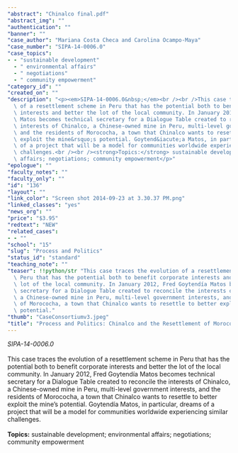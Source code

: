 ```yaml
---
"abstract": "Chinalco final.pdf"
"abstract_img": ""
"authentication": ""
"banner": ""
"case_author": "Mariana Costa Checa and Carolina Ocampo-Maya"
"case_number": "SIPA-14-0006.0"
"case_topics":
- - "sustainable development"
  - " environmental affairs"
  - " negotiations"
  - " community empowerment"
"category_id": ""
"created_on": ""
"description": "<p><em>SIPA-14-0006.0&nbsp;</em><br /><br />This case traces the evolution\
  \ of a resettlement scheme in Peru that has the potential both to benefit corporate\
  \ interests and better the lot of the local community. In January 2012, Fred Goytend&iacute;a\
  \ Matos becomes technical secretary for a Dialogue Table created to reconcile the\
  \ interests of Chinalco, a Chinese-owned mine in Peru, multi-level government interests,\
  \ and the residents of Morococha, a town that Chinalco wants to resettle to better\
  \ exploit the mine&rsquo;s potential. Goytend&iacute;a Matos, in particular, dreams\
  \ of a project that will be a model for communities worldwide experiencing similar\
  \ challenges.<br /><br /><strong>Topics:</strong> sustainable development; environmental\
  \ affairs; negotiations; community empowerment</p>"
"epologue": ""
"faculty_notes": ""
"faculty_only": ""
"id": "136"
"layout": ""
"link_color": "Screen shot 2014-09-23 at 3.30.37 PM.png"
"linked_classes": "yes"
"news_org": ""
"price": "$3.95"
"redtext": "NEW"
"related_cases":
- - ""
"school": "15"
"slug": "Process and Politics"
"status_id": "standard"
"teaching_note": ""
"teaser": !!python/str "This case traces the evolution of a resettlement scheme in\
  \ Peru that has the potential both to benefit corporate interests and better the\
  \ lot of the local community. In January 2012, Fred Goytendía Matos becomes technical\
  \ secretary for a Dialogue Table created to reconcile the interests of Chinalco,\
  \ a Chinese-owned mine in Peru, multi-level government interests, and the residents\
  \ of Morococha, a town that Chinalco wants to resettle to better exploit the mine’s\
  \ potential."
"thumb": "CaseConsortiumv3.jpeg"
"title": "Process and Politics: Chinalco and the Resettlement of Morococha"
---
```

<p><em>SIPA-14-0006.0&nbsp;</em><br /><br />This case traces the evolution of a resettlement scheme in Peru that has the potential both to benefit corporate interests and better the lot of the local community. In January 2012, Fred Goytend&iacute;a Matos becomes technical secretary for a Dialogue Table created to reconcile the interests of Chinalco, a Chinese-owned mine in Peru, multi-level government interests, and the residents of Morococha, a town that Chinalco wants to resettle to better exploit the mine&rsquo;s potential. Goytend&iacute;a Matos, in particular, dreams of a project that will be a model for communities worldwide experiencing similar challenges.<br /><br /><strong>Topics:</strong> sustainable development; environmental affairs; negotiations; community empowerment</p>
